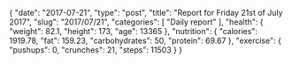 {
    "date": "2017-07-21",
    "type": "post",
    "title": "Report for Friday 21st of July 2017",
    "slug": "2017\/07\/21",
    "categories": [
        "Daily report"
    ],
    "health": {
        "weight": 82.1,
        "height": 173,
        "age": 13365
    },
    "nutrition": {
        "calories": 1919.78,
        "fat": 159.23,
        "carbohydrates": 50,
        "protein": 69.67
    },
    "exercise": {
        "pushups": 0,
        "crunches": 21,
        "steps": 11503
    }
}